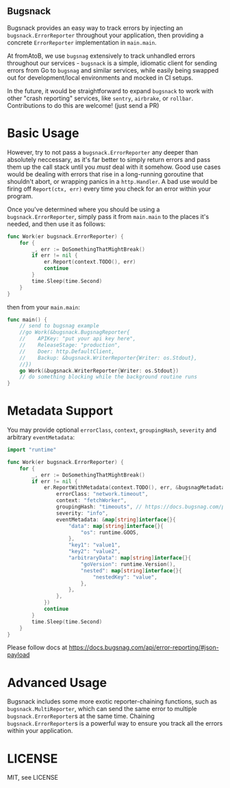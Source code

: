 Bugsnack
-----

Bugsnack provides an easy way to track errors by injecting an
`bugsnack.ErrorReporter` throughout your application, then 
providing a concrete `ErrorReporter` implementation in `main.main`.

At fromAtoB, we use `bugsnag` extensively to track unhandled errors 
throughout our services - `bugsnack` is a simple, idiomatic client for 
sending errors from Go to `bugsnag` and similar services, while easily
being swapped out for development/local environments and mocked in 
CI setups.

In the future, it would be straightforward to expand `bugsnack` to work
with other "crash reporting" services, like `sentry`, `airbrake`, or `rollbar`.
Contributions to do this are welcome! (just send a PR)

# Basic Usage

However, try to not pass a `bugsnack.ErrorReporter` any deeper than absolutely
neccessary, as it's far better to simply return errors and pass them 
up the call stack until you *must* deal with it somehow. Good use cases would be
dealing with errors that rise in a long-running goroutine that shouldn't abort, or 
wrapping panics in a `http.Handler`. A bad use would be firing off `Report(ctx, err)` 
every time you check for an error within your program.

Once you've determined where you should be using a `bugsnack.ErrorReporter`, simply
pass it from `main.main` to the places it's needed, and then use it as follows:

```go
func Work(er bugsnack.ErrorReporter) {
    for {
        _, err := DoSomethingThatMightBreak()
        if err != nil {
            er.Report(context.TODO(), err)
            continue
        }
        time.Sleep(time.Second)
    }
}
```

then from your `main.main`:

```go
func main() {
    // send to bugsnag example
    //go Work(&bugsnack.BugsnagReporter{
    //    APIKey: "put your api key here",
    //    ReleaseStage: "production",
    //    Doer: http.DefaultClient,
    //    Backup: &bugsnack.WriterReporter{Writer: os.Stdout},
    //})
    go Work(&bugsnack.WriterReporter{Writer: os.Stdout})
    // do something blocking while the background routine runs
}
```

# Metadata Support

You may provide optional `errorClass`, `context`, `groupingHash`, `severity` and arbitrary `eventMetadata`:

```go
import "runtime"

func Work(er bugsnack.ErrorReporter) {
    for {
        _, err := DoSomethingThatMightBreak()
        if err != nil {
            er.ReportWithMetadata(context.TODO(), err, &bugsnagMetadata{
                errorClass: "network.timeout",
                context: "fetchWorker",
                groupingHash: "timeouts", // https://docs.bugsnag.com/product/error-grouping/#custom-grouping-hash
                severity: "info",
                eventMetadata: &map[string]interface{}{
                    "data": map[string]interface{}{
                        "os": runtime.GOOS,
                    },
                    "key1": "value1",
                    "key2": "value2",
                    "arbitraryData": map[string]interface{}{
                        "goVersion": runtime.Version(),
                        "nested": map[string]interface{}{
                            "nestedKey": "value",
                        },
                    },
                },
            })
            continue
        }
        time.Sleep(time.Second)
    }
}
```

Please follow docs at https://docs.bugsnag.com/api/error-reporting/#json-payload


# Advanced Usage

Bugsnack includes some more exotic reporter-chaining functions, such as 
`bugsnack.MultiReporter`, which can send the same error to multiple 
`bugsnack.ErrorReporter`s at the same time. Chaining `bugsnack.ErrorReporter`s 
is a powerful way to ensure you track all the errors within your application.

# LICENSE

MIT, see LICENSE
